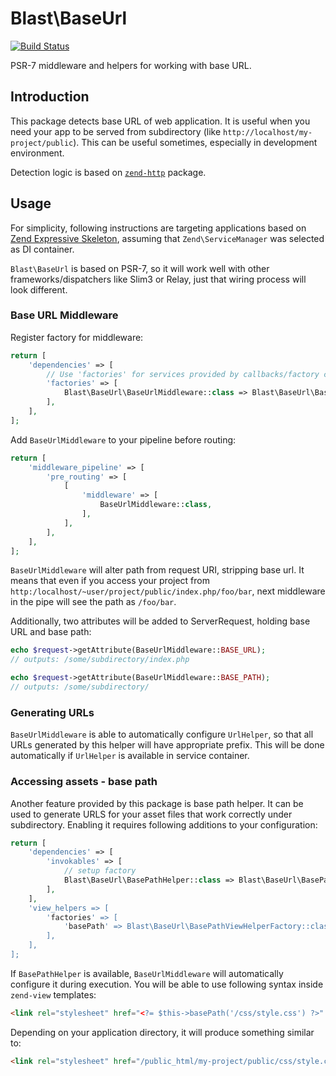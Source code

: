 Blast\BaseUrl
=============

[![Build Status](https://travis-ci.org/mtymek/blast-base-url.svg?branch=master)](https://travis-ci.org/mtymek/blast-base-url)

PSR-7 middleware and helpers for working with base URL.
  
Introduction
------------

This package detects base URL of web application. It is useful when you need your app
to be served from subdirectory (like `http://localhost/my-project/public`). This can
be useful sometimes, especially in development environment.

Detection logic is based on [`zend-http`](https://github.com/zendframework/zend-http) 
package.

Usage
-----

For simplicity, following instructions are targeting applications based on 
[Zend Expressive Skeleton](https://github.com/zendframework/zend-expressive-skeleton),
assuming that `Zend\ServiceManager` was selected as DI container.
  
`Blast\BaseUrl` is based on PSR-7, so it will work well with other frameworks/dispatchers
like Slim3 or Relay, just that wiring process will look different.

### Base URL Middleware

Register factory for middleware:

```php
return [
    'dependencies' => [
        // Use 'factories' for services provided by callbacks/factory classes.
        'factories' => [
            Blast\BaseUrl\BaseUrlMiddleware::class => Blast\BaseUrl\BaseUrlMiddlewareFactory::class,
        ],
    ],
];
```

Add `BaseUrlMiddleware` to your pipeline before routing:

```php
return [
    'middleware_pipeline' => [
        'pre_routing' => [
            [
                'middleware' => [
                    BaseUrlMiddleware::class,
                ],
            ],
        ],
    ],
];
```

`BaseUrlMiddleware` will alter path from request URI, stripping base url. It means that
even if you access your project from `http:/localhost/~user/project/public/index.php/foo/bar`,
next middleware in the pipe will see the path as `/foo/bar`.

Additionally, two attributes will be added to ServerRequest, holding base URL and base path:

```php
echo $request->getAttribute(BaseUrlMiddleware::BASE_URL);   
// outputs: /some/subdirectory/index.php

echo $request->getAttribute(BaseUrlMiddleware::BASE_PATH);
// outputs: /some/subdirectory/
```

### Generating URLs

`BaseUrlMiddleware` is able to automatically configure `UrlHelper`, so that all URLs generated 
by this helper will have appropriate prefix. This will be done automatically if `UrlHelper`
is available in service container.

### Accessing assets - base path

Another feature provided by this package is base path helper. It can be used to generate URLS
for your asset files that work correctly under subdirectory. Enabling it requires following
additions to your configuration:

```php
return [
    'dependencies' => [
        'invokables' => [
            // setup factory
            Blast\BaseUrl\BasePathHelper::class => Blast\BaseUrl\BasePathHelper::class,            
        ],        
    ],
    'view_helpers => [
        'factories' => [
            'basePath' => Blast\BaseUrl\BasePathViewHelperFactory::class,
        ],
    ],
];
```

If `BasePathHelper` is available, `BaseUrlMiddleware` will automatically configure it during
execution. You will be able to use following syntax inside `zend-view` templates:

```html
<link rel="stylesheet" href="<?= $this->basePath('/css/style.css') ?>" />
```

Depending on your application directory, it will produce something similar to:

```html
<link rel="stylesheet" href="/public_html/my-project/public/css/style.css" />
```
